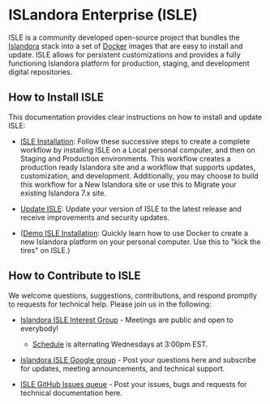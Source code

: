 <!--- PAGE_TITLE --->

# ISLandora Enterprise (ISLE)

ISLE is a community developed open-source project that bundles the [Islandora](https://islandora.ca) stack into a set of [Docker](https://docker.com) images that are easy to install and update. ISLE allows for persistent customizations and provides a fully functioning Islandora platform for production, staging, and development digital repositories.

## How to Install ISLE

This documentation provides clear instructions on how to install and update ISLE:

* [ISLE Installation](install/host-hardware-requirements.md):
Follow these successive steps to create a complete workflow by installing ISLE on a Local personal computer, and then on Staging and Production environments. This workflow creates a production ready Islandora site and a workflow that supports  updates, customization, and development. Additionally, you may choose to build this workflow for a New Islandora site or use this to Migrate your existing Islandora 7.x site.

* [Update ISLE](update/update.md): Update your version of ISLE to the latest release and receive improvements and security updates.

* ([Demo ISLE Installation](install/host-hardware-requirements.md): Quickly learn how to use Docker to create a new Islandora platform on your personal computer. Use this to "kick the tires" on ISLE.)

## How to Contribute to ISLE

We welcome questions, suggestions, contributions, and respond promptly to requests for technical help. Please join us in the following:

* [Islandora ISLE Interest Group](https://github.com/islandora-interest-groups/Islandora-ISLE-Interest-Group) - Meetings are public and open to everybody!
    * [Schedule](https://github.com/islandora-interest-groups/Islandora-ISLE-Interest-Group/#how-to-join) is alternating Wednesdays at 3:00pm EST.

* [Islandora ISLE Google group](https://groups.google.com/forum/#!forum/islandora-isle) - Post your questions here and subscribe for updates, meeting announcements, and technical support.

* [ISLE GitHub Issues queue](https://github.com/Islandora-Collaboration-Group/ISLE/issues) - Post your issues, bugs and requests for technical documentation here.

